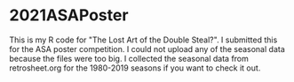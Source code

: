 # 2021ASAPoster
This is my R code for "The Lost Art of the Double Steal?". I submitted this for the ASA poster competition. 
I could not upload any of the seasonal data because the files were too big.
I collected the seasonal data from retrosheet.org for the 1980-2019 seasons if you want to check it out. 
